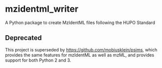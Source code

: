 # mzidentml_writer
A Python package to create MzIdentML files following the HUPO Standard

## Deprecated
This project is superseded by https://github.com/mobiusklein/psims, which provides the same features for mzIdentML as well as mzML, and provides support for both Python 2 and 3.
